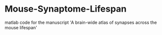 # Mouse-Synaptome-Lifespan
matlab code for the manuscript 'A brain-wide atlas of synapses across the mouse lifespan'
